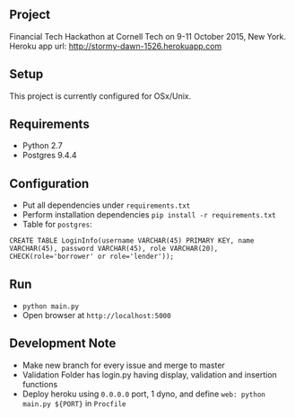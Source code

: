 ## Project
Financial Tech Hackathon at Cornell Tech on 9-11 October 2015, New York. Heroku app url: http://stormy-dawn-1526.herokuapp.com

## Setup
This project is currently configured for OSx/Unix.

## Requirements
- Python 2.7
- Postgres 9.4.4

## Configuration
- Put all dependencies under `requirements.txt`
- Perform installation dependencies `pip install -r requirements.txt`
- Table for `postgres`:
```
CREATE TABLE LoginInfo(username VARCHAR(45) PRIMARY KEY, name VARCHAR(45), password VARCHAR(45), role VARCHAR(20), CHECK(role='borrower' or role='lender')); 
```

## Run
- `python main.py`
- Open browser at `http://localhost:5000`

## Development Note
- Make new branch for every issue and merge to master
- Validation Folder has login.py having display, validation and insertion functions
- Deploy heroku using `0.0.0.0` port, 1 dyno, and define `web: python main.py ${PORT}` in `Procfile`
